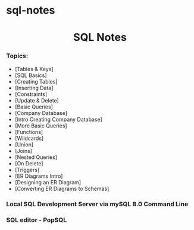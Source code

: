# sql-notes
<h1 align="center">SQL Notes</h1> 

### Topics:

- [Tables & Keys] 
- [SQL Basics] 
- [Creating Tables] 
- [Inserting Data] 
- [Constraints] 
- [Update & Delete] 
- [Basic Queries] 
- [Company Database]
- [Intro Creating Company Database] 
- [More Basic Queries] 
- [Functions] 
- [Wildcards] 
- [Union] 
- [Joins] 
- [Nested Queries] 
- [On Delete] 
- [Triggers] 
- [ER Diagrams Intro] 
- [Designing an ER Diagram] 
- [Converting ER Diagrams to Schemas]


<h3>Local SQL Development Server via mySQL 8.0 Command Line</h3> 
<h3>SQL editor - PopSQL</h3>